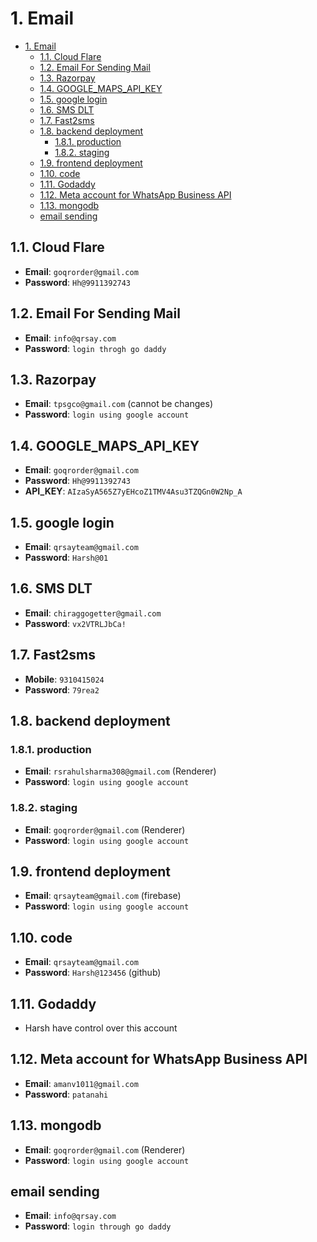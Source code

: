 # 1. Email

- [1. Email](#1-email)
  - [1.1. Cloud Flare](#11-cloud-flare)
  - [1.2. Email For Sending Mail](#12-email-for-sending-mail)
  - [1.3. Razorpay](#13-razorpay)
  - [1.4. GOOGLE\_MAPS\_API\_KEY](#14-google_maps_api_key)
  - [1.5. google login](#15-google-login)
  - [1.6. SMS DLT](#16-sms-dlt)
  - [1.7. Fast2sms](#17-fast2sms)
  - [1.8. backend deployment](#18-backend-deployment)
    - [1.8.1. production](#181-production)
    - [1.8.2. staging](#182-staging)
  - [1.9. frontend deployment](#19-frontend-deployment)
  - [1.10. code](#110-code)
  - [1.11. Godaddy](#111-godaddy)
  - [1.12. Meta account for WhatsApp Business API](#112-meta-account-for-whatsapp-business-api)
  - [1.13. mongodb](#113-mongodb)
  - [email sending](#email-sending)

## 1.1. Cloud Flare

- **Email**: `goqrorder@gmail.com`
- **Password**: `Hh@9911392743`

## 1.2. Email For Sending Mail

- **Email**: `info@qrsay.com`
- **Password**: `login throgh go daddy`

## 1.3. Razorpay

- **Email**: `tpsgco@gmail.com` (cannot be changes)
- **Password**: `login using google account`

## 1.4. GOOGLE_MAPS_API_KEY

- **Email**: `goqrorder@gmail.com`
- **Password**: `Hh@9911392743`
- **API_KEY**: `AIzaSyA565Z7yEHcoZ1TMV4Asu3TZQGn0W2Np_A`

## 1.5. google login

- **Email**: `qrsayteam@gmail.com`
- **Password**: `Harsh@01`

## 1.6. SMS DLT

- **Email**: `chiraggogetter@gmail.com`
- **Password**: `vx2VTRLJbCa!`

## 1.7. Fast2sms

- **Mobile**: `9310415024`
- **Password**: `79rea2`

## 1.8. backend deployment

### 1.8.1. production

- **Email**: `rsrahulsharma308@gmail.com` (Renderer)
- **Password**: `login using google account`

### 1.8.2. staging

- **Email**: `goqrorder@gmail.com` (Renderer)
- **Password**: `login using google account`

## 1.9. frontend deployment

- **Email**: `qrsayteam@gmail.com` (firebase)
- **Password**: `login using google account`

## 1.10. code

- **Email**: `qrsayteam@gmail.com`
- **Password**: `Harsh@123456` (github)

## 1.11. Godaddy

- Harsh have control over this account

## 1.12. Meta account for WhatsApp Business API

- **Email**: `amanv1011@gmail.com`
- **Password**: `patanahi`

## 1.13. mongodb

- **Email**: `goqrorder@gmail.com` (Renderer)
- **Password**: `login using google account`

## email sending

- **Email**: `info@qrsay.com`
- **Password**: `login through go daddy`
